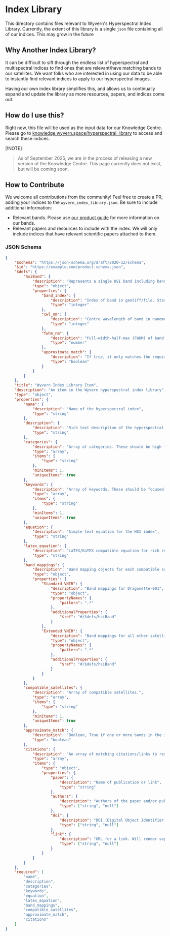 # Index Library
This directory contains files relevant to Wyvern's Hyperspectral Index Library. Currently, the extent of this library
is a single `json` file containing all of our indices. This may grow in the future

## Why Another Index Library?
It can be difficult to sift through the endless list of hyperspectral and multispectral indices to find ones that
are relevant/have matching bands to our satellites. We want folks who are interested in using our data to be able
to instantly find relevant indices to apply to our hyperspectral images.

Having our own index library simplifies this, and allows us to continually expand and update the library as more
resources, papers, and indices come out.

## How do I use this?
Right now, this file will be used as the input data for our Knowledge Centre. Please go to
[knowledge.wyvern.space/hyperspectral_library](https://knowledge.wyvern.space/hyperspectral_library) to access
and search these indices. 

[!NOTE]
> As of September 2025, we are in the process of releasing a new version of the Knowledge Centre. This page currently
> does not exist, but will be coming soon.

## How to Contribute
We welcome all contributions from the community! Feel free to create a PR, adding your indices to the
`wyvern_index_library.json`.  Be sure to include additional information:
- Relevant bands. Please use [our product guide](https://guide.wyvern.space/data-product-guide/product-specifications/spectral-bands)
for more information on our bands.
- Relevant papers and resources to include with the index. We will only include indices that have relevant
scientific papers attached to them.

### JSON Schema
```json
{
    "$schema": "https://json-schema.org/draft/2020-12/schema",
    "$id": "https://example.com/product.schema.json",
    "$defs": {
        "hsiBand": {
            "description": "Represents a single HSI band including band parameters (FWHM, etc). Used to link back to equations.",
            "type": "object",
            "properties": {
                "band_index": {
                    "description": "Index of band in geotiff/file. Starts from 1",
                    "type": "integer"
                },
                "cwl_nm": {
                    "description": "Centre wavelength of band in nanometres",
                    "type": "integer"
                },
                "fwhm_nm": {
                    "description": "Full-width-half-max (FWHM) of band (i.e. bandwidth).",
                    "type": "number"
                },
                "approximate_match": {
                    "description": "If true, it only matches the required band in the equation approximately (i.e. over 5nm away from band).",
                    "type": "boolean"
                }
            }
        }
    },
    "title": "Wyvern Index Library Item",
    "description": "An item in the Wyvern hyperspectral index library",
    "type": "object",
    "properties": {
        "name": {
            "description": "Name of the hyperspectral index",
            "type": "string"
        },
        "description": {
            "description": "Rich text description of the hyperspectral index, including relevant caveats/notes. Add as much colour as possible here!",
            "type": "string"
        },
        "categories": {
            "description": "Array of categories. These should be high level (e.g. vegetation, water, geology, etc).",
            "type": "array",
            "items": {
                "type": "string"
            },
            "minItems": 1,
            "uniqueItems": true
        },
        "keywords": {
            "description": "Array of keywords. These should be focused (e.g. chlorophyll, stress, iron, broadband, normalized difference, etc).",
            "type": "array",
            "items": {
                "type": "string"
            },
            "minItems": 1,
            "uniqueItems": true
        },
        "equation": {
            "description": "Simple text equation for the HSI index",
            "type": "string"
        },
        "latex_equation": {
            "description": "LaTEX/KaTEX compatible equation for rich rendering",
            "type": "string"
        },
        "band_mappings": {
            "description": "Band mapping objects for each compatible satellite",
            "type": "object",
            "properties": {
                "Standard VNIR": {
                    "description": "Band mappings for Dragonette-001",
                    "type": "object",
                    "propertyNames": {
                        "pattern": ".*"
                    },
                    "additionalProperties": {
                        "$ref": "#/$defs/hsiBand"
                    }
                },
                "Extended VNIR": {
                    "description": "Band mappings for all other satellites. Every satellite except Dragonette-001 has the same band set.",
                    "type": "object",
                    "propertyNames": {
                        "pattern": ".*"
                    },
                    "additionalProperties": {
                        "$ref": "#/$defs/hsiBand"
                    }
                }
            }
        },
        "compatible_satellites": {
            "description": "Array of compatible satellites.",
            "type": "array",
            "items": {
                "type": "string"
            },
            "minItems": 1,
            "uniqueItems": true
        },
        "approximate_match": {
            "description": "Boolean, True if one or more bands in the index are off by over 5nm",
            "type": "boolean"
        },
        "citations": {
            "description": "An array of matching citations/links to resources",
            "type": "array",
            "items": {
                "type": "object",
                "properties": {
                    "paper": {
                        "description": "Name of publication or link",
                        "type": "string"
                    },
                    "authors": {
                        "description": "Authors of the paper and/or publication",
                        "type": ["string", "null"]
                    },
                    "doi": {
                        "description": "DOI (Digital Object Identifier) used to generate URLs back to the paper",
                        "type": ["string", "null"]
                    },
                    "link": {
                        "description": "URL for a link. Will render seperately from the DOI",
                        "type": ["string", "null"]
                    }
                }
            }
        }
    },
    "required": [
        "name",
        "description",
        "categories",
        "keywords",
        "equation",
        "latex_equation",
        "band_mappings",
        "compatible_satellites",
        "approximate_match",
        "citations"
    ]
}
```